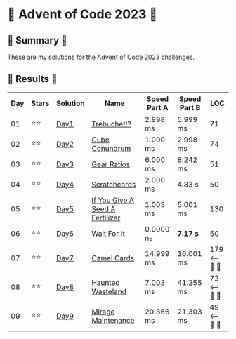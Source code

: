 # 🎄 Advent of Code 2023 🎄

## 🎄 Summary 🎄

These are my solutions for the [Advent of Code 2023](https://adventofcode.com/2023) challenges.

## 🎄 Results 🎄

| Day | Stars | Solution | Name                                                             | Speed Part A | Speed Part B | LOC |
| --- | ----- | ---- | ---------------------------------------------------------------- | ----- | ----- | --- | 
| 01  | ⭐⭐ | [Day1](https://github.com/Landcruiser87/AoC2023/blob/main/day1/day1.py) |[Trebuchet!?](https://adventofcode.com/2023/day/1) | 2.998 ms | 5.999 ms | 71 |
| 02  | ⭐⭐ | [Day2](https://github.com/Landcruiser87/AoC2023/blob/main/day2/day2.py) |[Cube Conundrum](https://adventofcode.com/2023/day/2) | 1.000 ms | 2.998 ms | 74 |
| 03  | ⭐⭐ | [Day3](https://github.com/Landcruiser87/AoC2023/blob/main/day3/day3.py) |[Gear Ratios](https://adventofcode.com/2023/day/3)  | 6.000 ms | 8.242 ms | 51 |
| 04  | ⭐⭐ | [Day4](https://github.com/Landcruiser87/AoC2023/blob/main/day4/day4.py) |[Scratchcards](https://adventofcode.com/2023/day/4) | 2.000 ms | 4.83 s | 50 |
| 05  | ⭐⭐ | [Day5](https://github.com/Landcruiser87/AoC2023/blob/main/day5/day5.py) |[If You Give A Seed A Fertilizer](https://adventofcode.com/2023/day/5) | 1.003 ms | 5.001 ms | 130 |
| 06  | ⭐⭐ | [Day6](https://github.com/Landcruiser87/AoC2023/blob/main/day6/day6.py) |[Wait For It](https://adventofcode.com/2023/day/6) | 0.0000 ns | **7.17 s** | 50 |
| 07  | ⭐⭐ | [Day7](https://github.com/Landcruiser87/AoC2023/blob/main/day7/day7.py) |[Camel Cards](https://adventofcode.com/2023/day/7) | 14.999 ms | 16.001 ms | 179 <-- 🤮 🤮|
| 08  | ⭐⭐ | [Day8](https://github.com/Landcruiser87/AoC2023/blob/main/day8/day8.py) |[Haunted Wasteland](https://adventofcode.com/2023/day/8) | 7.003 ms | 41.255 ms | 72 <-- 👻 👻|
| 09  | ⭐⭐ | [Day9](https://github.com/Landcruiser87/AoC2023/blob/main/day9/day9.py) |[Mirage Maintenance](https://adventofcode.com/2023/day/9) | 20.366 ms | 21.303 ms | 49 <-- 🎉 🎉|

